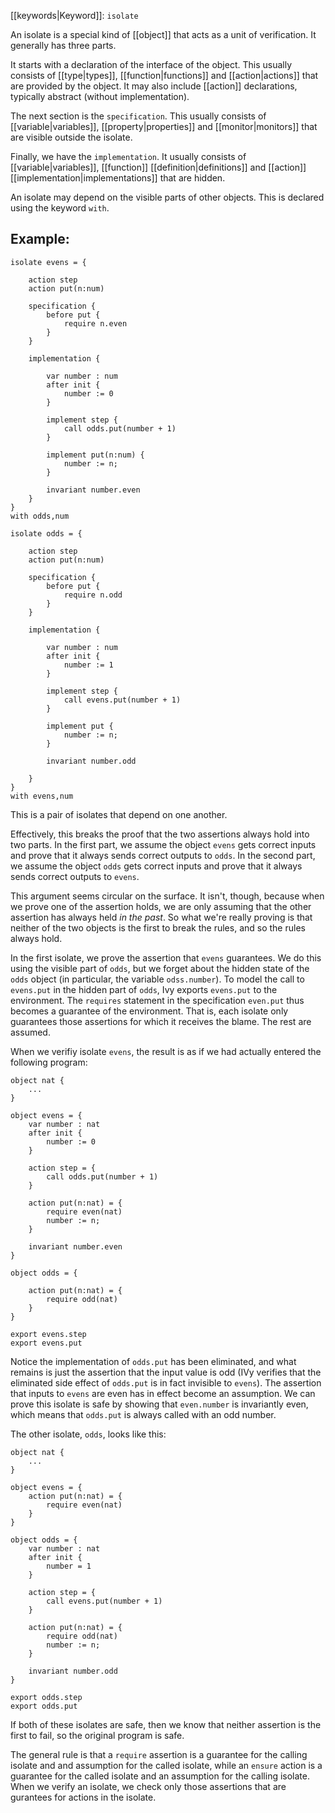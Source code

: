 [[keywords|Keyword]]: `isolate`

An isolate is a special kind of [[object]] that acts as a unit of verification. It generally has three parts.

It starts with a declaration of the interface of the object. This usually consists of [[type|types]], [[function|functions]] and [[action|actions]] that are provided by the object. It may also include [[action]] declarations, typically abstract (without implementation).

The next section is the `specification`. This usually consists of [[variable|variables]], [[property|properties]] and [[monitor|monitors]] that are visible outside the isolate.

Finally, we have the `implementation`. It usually consists of [[variable|variables]], [[function]] [[definition|definitions]] and [[action]] [[implementation|implementations]] that are hidden.

An isolate may depend on the visible parts of other objects. This is declared using the keyword `with`.

## Example:

```
isolate evens = {

    action step
    action put(n:num)

    specification {
        before put {
            require n.even
        }
    }

    implementation {

        var number : num
        after init {
            number := 0
        }

        implement step {
            call odds.put(number + 1)
        }

        implement put(n:num) {
            number := n;
        }

        invariant number.even
    }
}
with odds,num

isolate odds = {

    action step
    action put(n:num)

    specification {
        before put {
            require n.odd
        }
    }

    implementation {

        var number : num
        after init {
            number := 1
        }

        implement step {
            call evens.put(number + 1)
        }

        implement put {
            number := n;
        }

        invariant number.odd

    }
}
with evens,num
```

This is a pair of isolates that depend on one another. 

Effectively, this breaks the proof that the two assertions always hold into two parts. In the first part, we assume the object `evens` gets correct inputs and prove that it always sends correct outputs to `odds`. In the second part, we assume the object `odds` gets correct inputs and prove that it always sends correct outputs to `evens`.

This argument seems circular on the surface. It isn't, though, because when we prove one of the assertion holds, we are only assuming that the other assertion has always held *in the past*. So what we're really proving is that neither of the two objects is the first to break the rules, and so the rules always hold.

In the first isolate, we prove the assertion that `evens` guarantees. We do this using the visible part of `odds`, but we forget about the hidden state of the `odds` object (in particular, the variable `odss.number`). To model the call to `evens.put` in the hidden part of `odds`, Ivy exports `evens.put` to the environment. The `requires` statement in the specification `even.put` thus becomes a guarantee of the environment. That is, each isolate only guarantees those assertions for which it receives the blame. The rest are assumed.

When we verifiy isolate `evens`, the result is as if we had actually entered the following program:

```
object nat {
    ...
}

object evens = {
    var number : nat
    after init {
        number := 0
    }

    action step = {
        call odds.put(number + 1)
    }

    action put(n:nat) = {
        require even(nat)
        number := n;
    }

    invariant number.even
}

object odds = {

    action put(n:nat) = {
        require odd(nat)
    }
}

export evens.step
export evens.put
```

Notice the implementation of `odds.put` has been eliminated, and what remains is just the assertion that the input value is odd (IVy verifies that the eliminated side effect of `odds.put` is in fact invisible to `evens`). The assertion that inputs to `evens` are even has in effect become an assumption. We can prove this isolate is safe by showing that `even.number` is invariantly even, which means that `odds.put` is always called with an odd number.

The other isolate, `odds`, looks like this:

```
object nat {
    ...
}

object evens = {
    action put(n:nat) = {
        require even(nat)
    }
}

object odds = {
    var number : nat
    after init {
        number = 1
    }

    action step = {
        call evens.put(number + 1)
    }

    action put(n:nat) = {
        require odd(nat)
        number := n;
    }

    invariant number.odd
}

export odds.step
export odds.put
```

If both of these isolates are safe, then we know that neither assertion is the first to fail, so the original program is safe.

The general rule is that a `require` assertion is a guarantee for the calling isolate and and assumption for the called isolate, while an `ensure` action is a guarantee for the called isolate and an assumption for the calling isolate. When we verify an isolate, we check only those assertions that are gurantees for actions in the isolate.
